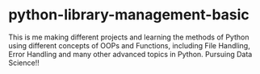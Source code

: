 # python-library-management-basic
This is me making different projects and learning the methods of Python using different concepts of OOPs and Functions, including File Handling, Error Handling and many other advanced topics in Python.
Pursuing Data Science!!
